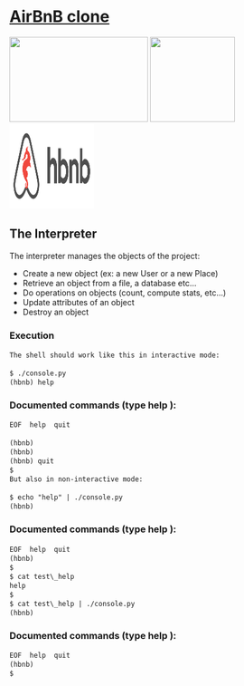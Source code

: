 # [AirBnB clone]()

<p float="left">
<img src="https://lh3.googleusercontent.com/oVJxT1yn7vwaEM8t9A5MGL6emG0j-_uqHa5H8ikWLvl6Ka-nVmUJZblqWDqPiY-S6itPLnZNgcc8rviK8AVT65l_a3zHiyctwy8=s0" width="245" height="150"/>
<img src="https://blog.holbertonschool.com/wp-content/uploads/2019/04/instagram_feed180.jpg" width = "150" height="150"/>
<img src="https://github.com/leulyk/AirBnB_clone/blob/main/AirBnB.png" width = "150" height = "150" />
</p>

## The Interpreter

The interpreter manages the objects of the project:

- Create a new object (ex: a new User or a new Place)
- Retrieve an object from a file, a database etc…
- Do operations on objects (count, compute stats, etc…)
- Update attributes of an object
- Destroy an object

### Execution

	The shell should work like this in interactive mode:

	$ ./console.py
	(hbnb) help

### Documented commands (type help <topic>):

	EOF  help  quit

	(hbnb)
	(hbnb)
	(hbnb) quit
	$
	But also in non-interactive mode:

	$ echo "help" | ./console.py
	(hbnb)

### Documented commands (type help <topic>):

	EOF  help  quit
	(hbnb)
	$
	$ cat test\_help
	help
	$
	$ cat test\_help | ./console.py
	(hbnb)

### Documented commands (type help <topic>):

	EOF  help  quit
	(hbnb)
	$
